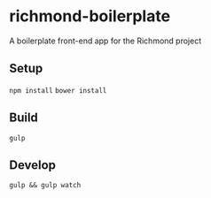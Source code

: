 # richmond-boilerplate
A boilerplate front-end app for the Richmond project

Setup
---------
`npm install`
`bower install`

Build
----------------
`gulp`

Develop
----------------
`gulp && gulp watch`
